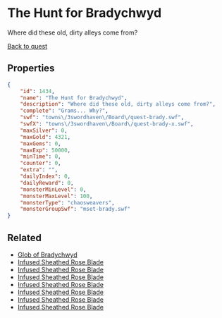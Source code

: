 # The Hunt for Bradychwyd

Where did these old, dirty alleys come from?

[Back to quest](../quests.md)

## Properties

```json
{
    "id": 1434,
    "name": "The Hunt for Bradychwyd",
    "description": "Where did these old, dirty alleys come from?",
    "complete": "Grams... Why?",
    "swf": "towns\/3swordhaven\/Board\/quest-brady.swf",
    "swfX": "towns\/3swordhaven\/Board\/quest-brady-x.swf",
    "maxSilver": 0,
    "maxGold": 4321,
    "maxGems": 0,
    "maxExp": 50000,
    "minTime": 0,
    "counter": 0,
    "extra": "",
    "dailyIndex": 0,
    "dailyReward": 0,
    "monsterMinLevel": 0,
    "monsterMaxLevel": 100,
    "monsterType": "chaosweavers",
    "monsterGroupSwf": "mset-brady.swf"
}
```

## Related

- [Glob of Bradychwyd](../items/17287-glob-of-bradychwyd.md)
- [Infused Sheathed Rose Blade](../items/17288-infused-sheathed-rose-blade.md)
- [Infused Sheathed Rose Blade](../items/17289-infused-sheathed-rose-blade.md)
- [Infused Sheathed Rose Blade](../items/17290-infused-sheathed-rose-blade.md)
- [Infused Sheathed Rose Blade](../items/17291-infused-sheathed-rose-blade.md)
- [Infused Sheathed Rose Blade](../items/17292-infused-sheathed-rose-blade.md)
- [Infused Sheathed Rose Blade](../items/17293-infused-sheathed-rose-blade.md)
- [Infused Sheathed Rose Blade](../items/17294-infused-sheathed-rose-blade.md)

